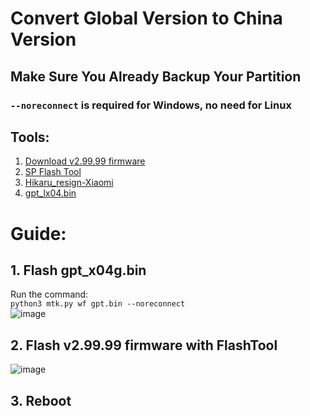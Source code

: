 # Convert Global Version to China Version

## Make Sure You Already Backup Your Partition

### `--noreconnect` is required for Windows, no need for Linux

## Tools:
1. [Download v2.99.99 firmware](https://xiaoai.qgmzmy.me/d/lx04/rom/%E5%AE%98%E6%94%B9/%E2%86%91%E5%B0%8F%E7%88%B1%E8%A7%A6%E5%B1%8F-LX04_2.99.99-%E5%AE%98%E6%94%B9-SP4%20(%E6%9C%80%E6%96%B0)%20.7z?sign=dCUpnRJHR1LeaykewEnzKdz750tAb_Lc9frDsoTogso=:0)
2. [SP Flash Tool](https://spflashtool.com/download/)
3. [Hikaru_resign-Xiaomi](https://github.com/AyraHikari/xiaomi-x04g-lx04/blob/main/Hikaru_resign-Xiaomi.7z)
4. [gpt_lx04.bin](https://github.com/AyraHikari/xiaomi-x04g-lx04/blob/main/files/gpt_lx04.bin)

# Guide:

## 1. **Flash gpt_x04g.bin**  
   Run the command:  
   `python3 mtk.py wf gpt.bin --noreconnect`  
   ![image](https://github.com/user-attachments/assets/56cb3164-a6d8-4d74-a709-0b957f3a0bec)

## 2. **Flash v2.99.99 firmware with FlashTool**  
   ![image](https://github.com/user-attachments/assets/9800ed60-7ccd-42ca-ab05-8ade2f6ca409)

## 3. Reboot
